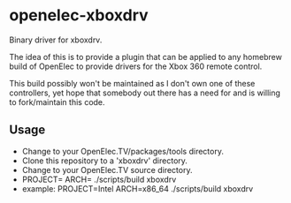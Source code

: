 openelec-xboxdrv
================

Binary driver for xboxdrv.

The idea of this is to provide a plugin that can be applied to any homebrew build of OpenElec to provide drivers for the Xbox 360 remote control.

This build possibly won't be maintained as I don't own one of these controllers, yet hope that somebody out there has a need for and is willing to fork/maintain this code.

Usage
-----

* Change to your OpenElec.TV/packages/tools directory.
* Clone this repository to a 'xboxdrv' directory.
* Change to your OpenElec.TV source directory.
* PROJECT=<PROJECT> ARCH=<ARCHITECT> ./scripts/build xboxdrv
 * example: PROJECT=Intel ARCH=x86_64 ./scripts/build xboxdrv

